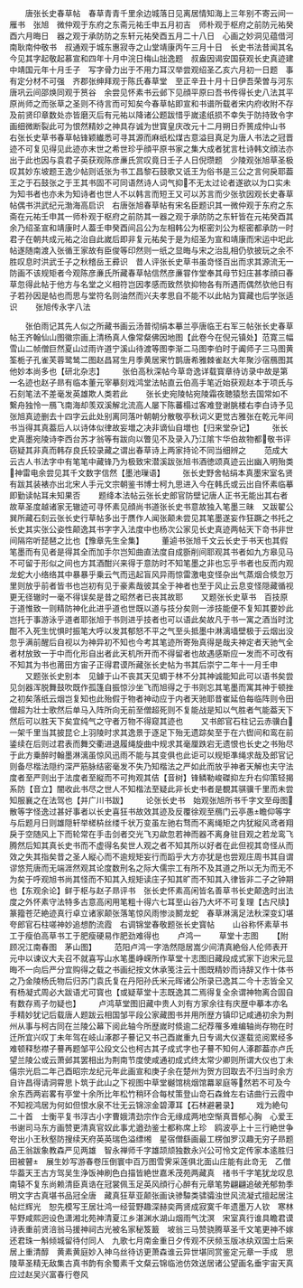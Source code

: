 <!-- { "loadSidebar": true } -->
　　唐张长史春草帖　春草青青千里余边城落日见离居情知海上三年别不寄云间一雁书　张旭　微仲观于东府之东斋元祐壬申五月初吉　师朴观于枢府之前防元祐癸酉六月晦日　器之观于承防防之东轩元祐癸酉五月二十八日　心画之妙洞见蕴借河南耿南仲敬书　叔通观于城东惠寂寺之山堂靖康丙午三月十日　长史书法昔闻其名今见其字起敬起慕宣和四年十月中浣日梅山拙逸题　叔盎因谒安国获观长史真迹建中靖国元年十月壬子　写字骨力出于不用力耳汉举尝观绍圣乙亥六月初一日题　事有定分材不可强　齐郡张绅拜观于陈氏春草堂　至正辛丑十月十日伊吾荣曽与河东唐巩云间邵焕同观于筼谷　余尝见怀素书云邺下见顔平原曰吾书传得长史八法其平原尚师之而张草之圣则不待言而可知矣今春草帖即宣和书谱所载者宋内府收附不存及前贤印章数处亦皆磨灭后有元祐以降诸公题跋惜乎嵗逺纸损不幸失于防持致令字画细微断裂此可为恨然精妙之神具存诚为世寳皇庆改元十二月朔日乔篑成仲山书　右张长史草书春草帖锋颖纎悉可寻其源而麻纸松煤古意溢目真足为唐人书法之冠晋迹不可复见得见此迹亦末世之希世珍乎顔平原书家之集大成者犹言杜诗韩文顔法亦出于此也因与袁君子英获观陈彦亷氏赏叹竟日壬子人日倪瓒题　少陵观张旭草圣极叹其妙东坡题王逸少帖则诋张为书工昌黎石鼓歌又诋王为俗书是三公之言何戾耶葢王之于石鼓张之于王其书固不可同语然诗人词气抑不无太过论者遂欲以为口实未为知书者也亦未为知诗者也世人不以韩言而短王又可以苏言而少张欤因观长史春草帖偶书洪武纪元渤海高启识　右唐张旭春草帖有宋名臣题识其一微仲观于东府之东斋在元祐壬申其一师朴观于枢府之前防其一器之观于承防防之东轩皆在元祐癸酉其余乃绍圣宣和靖康时人葢壬申癸酉间吕公为左相韩公为枢密刘公为枢密都承防一时君子在朝共成元祐之治自此嵗后即非复元祐矣于是为绍圣为宣和靖康而宋运中圯此帖遂随南渡入张循王家故有臣俊等印然则一纸之显晦与宋之治乱相仍欤披玩之余不胜叹息时洪武壬子之秋稽岳王彛识　昔人评张长史草书虽竒怪百出而求其源流无一防画不该规矩者今观陈彦亷氏所藏春草帖信然彦亷甞作堂奉其母节妇庄甚孝顔曰春草忽得此帖于他方与名堂之义相符岂因孝感而致然欤抑物各有所遇而偶然欤他日有子若孙因是帖也而思与堂符名则油然而兴夫孝思自不能不以此帖为寳藏也后学张适识
　　张旭传永字八法


　　张伯雨记其先人似之所藏书画云汤普彻绢本摹兰亭唐临王右军三帖张长史春草帖王齐翰仙山图徽宗画上清杨真人像常粲佛因地图【此卷今在倪元镇处】范寛三幅雪山二帧僧巨然夏山过雨许道宁溪山待渡等图李渐二马图李伯时于阗师子三马图黄筌栀子孔雀芙蓉鹭鸶二图赵昌冩生月季黄居宷竹鹊唐希雅棘雀赵大年聚沙宿鴈图其他妙本尚多也【研北杂志】
　　张伯高秋深帖今草竒逸详载寳章待访录中故是第一名迹也赵子昻有临本董元宰摹刻戏鸿堂法帖直云伯高手笔近始获观赵本于项氏与石刻笔法不差毫发英雄欺人类若此
　　张长史宛陵帖宛陵霜夜聴猿愁去国常如不繋舟独怜一鴈飞南海却羡双溪解北流高人屡下陈蕃榻过客难登谢朓楼右李白诗予见张旭真迹删去十四字云此处别离同落叶朝朝分散敬亭秋词义更觉古雅张在乾元年间书当得其真葢后人以诗体似律故妄増之决非谪仙自増也【归来堂杂记】
　　张长史真墨宛陵诗李西台苏才翁等有跋向以瞥见不及录入乃江隂卞华伯故物都敬书评窃疑其非真而韩存良氏较录藏之谓出春草诗上两家持论不同当细辨之
　　范成大云古人书法字中有笔笔中藏锋乃为极致宋潜溪跋张旭书酒徳颂真迹云出幽入明殆类神雷电余尝见其千文数字信然【墨池璅语】
　　张长史野舍帖绢本真墨宋室名贤有跋其装裱亦出北宋人手元文宗朝鉴书博士柯九思进入今在韩氏或云出自怀素临摹即勤读帖耳未知果否
　　题绛本法帖云张长史郎官防壁记唐人正书无能出其右者故草圣度越诸家无辙迹可寻怀素见顔尚书道张长史书意故独入笔墨三昧　又跋翟公巽所藏石刻云张长史行草帖多出于赝作人闻张颠未尝见其笔墨遂妄作狂蹶之书托之长史其实张公姿性颠逸其书字字入法度中也杨次公家见长史真迹两帖天下竒书非世间隔帘听琵琶之比也【豫章先生全集】
　　董逌书张旭千文云长史于书天也其假笔墨而有见者是得其全而加手尔岂知曲直法度自成斵削间耶观其书者如九方皋见马不可留于形似之间也方其酒酣兴来得于意防时不知笔墨之非也忘乎书者也反而内观龙蛇大小络络其中暴暴乎乗云气而迅起盲风异雨惊雷激电变怪杂出气蒸烟合倐忽万里则放乎前者皆书也岂初有见于豪素哉彼其全于神者也至于风止云息变怪隠藏循视更无径辙时一毫不得误矣是昔之昭然者已丧其故耶
　　又题张长史草书　百技原于道惟致一则精防神化此进乎道也世既以道与技分矣则一涉技能便不复知其要妙此岂托于事游泳乎道者耶张旭于书则进乎技者也可以语此矣故凡于书一寓之酒当时沈酣不入死生忧惧时振笔大呼以发其郁怒不平之气至头抵墨中淋漓墙壁极于云烟出没忽乎满前醒后自视以为神异初不知也今考其笔迹所寄殆真得是哉夫神定者天驰气全者材放致一于中而化形自出者此天机所开而不得留者也故遇感斯应一发而不可改有不知其为书也莆田方宙子正得君谟所藏张长史帖为书其后崇宁二年十一月壬申
　　又题张长史别本　见鐻于山不丧其天见蜩于林不分其神诚能知此可以语书矣尝见剑器浑脱舞鼓吹既作孤篷自振惊沙坐飞而旭得之于书则忘其笔墨而寓其神于顿挫之初矣落纸云烟岂复知也此殆假于物者神动应于内者天驰耶昔崔延伯每临阵则令田僧超为壮士歌然后单马入阵所向无前至僧超死则不复能战是知以气胜者气能葢天下然后可以胜天下矣宜纯气之守者万物不得窥其迹也
　　又书郎官石柱记云赤骥白一架千里当其披昆仑上羽陵时求其逸景于逐足下殆无遗踪矣至于在六辔间和鸾在前鋈续在后则过君表而舞交衢进退履绳旋曲中规求其毫厘跌宕无遗恨也长史之书殆尽于此方乗醉时翰墨淋漓虽惊风迅雨不能与其变俱也此讵可以规矩凖绳求哉及郎官记则备尽楷法隠约深严筋脉结密毫发不失乃知楷法之严如此而放乎神者天解也夫守法度者至严则出于法度者至縦而不可拘观其佶【音树】锋鳞勒峻磔抑左升右仰策轻揭系防【音立】闇收此书尽之世人不知楷法至疑此非长史书者是覩其骐骥千里而未尝知服襄之在法驾也【并广川书跋】
　　论张长史书　始观张旭所书千字文至母图散等字怪逸过甚好事者以长史喜狂书故效其迹及反覆徐观至鴈门云亭愚瞻仰等字与后题月日则雄隠轩举槎枿丝缕千状万变虽左驰右骛而不离绳矩之内犹縦风鸢者翔戾于空随风上下而轮常在手击剑者交光飞刃歘忽若神而器不离身驻目观之若龙鸾飞腾然后知其真长史书而不虚得名矣世人观之者不知其所以好者在此但视其竒怪从而效之失其指矣昔之圣人縦心而不逾规矩妄行而蹈乎大方亦犹是也尝观庄周书其自谓谬悠荒唐而无端涯然观其论度数刑名之际大儒宗工有所不及其道之所以无为而无不为矣于呼观旭书尚其怪而不知其入规矩读庄子知其旷而不知其入律皆非二子之钟期也【东观余论】鲜于枢与赵子昻评书　张长史怀素高闲皆名善草书长史颠逸时出法度之外怀素守法特多古意高闲用笔粗十得六七耳至山谷乃大坏不可复理【古尺牍】篆籀苍茫絶迹真行卓立诸家颠张落笔惊风雨惨淡鬭龙蛇　春草淋漓足法秋深变幻堪夸郎官石柱嗟神妙追想酌流霞　右调锦堂春敬题张长史寳帖
　　山谷称怀素草书工于瘦伯高草书工于肥瘦硬易作肥劲难得也
　　卢鸿一
　　草堂十志图
　　【附　顾况江南春图　茅山图】
　　范阳卢鸿一字浩然隠居嵩少间清真絶俗人伦师表开元中以谏议大夫召不就喜写山水笔墨峥嵘所作草堂十志图旧藏段成式家下迨宋元显晦不一向后严分宜购得之载之书画纪按文休承笺注云十图既精妙而诗辞又作十体书之乃金陵杨氏物后归苏门袁氏复在丹阳孙氏米元晖诸公所录已逸其二今十志皆全又有杨凝式周必大跋语尤可寳也【或疑草堂十志既逸其二焉得复全余谓神物离合固自有数存焉子勿疑也】
　　卢鸿草堂图旧藏中贵人刘有方家余往有庆歴中摹本亦名手精妙犹记后载唐人题跋云相国邹平段公家藏图书并用所歴方镇印记咸通初余为荆州从事与柯古同在兰陵公幕下阅此轴今所歴嵗时倐逾二纪荐罹多难编轴尚存物在时迁所宜兴叹丁未年驾在岐山涿郡子謩记又书己酉嵗重九日专谒大仪遂载览阅累经多难顿释愁襟子謩再题邹平公段文公也柯古其子成式字也子謩不知何人涿郡葢亦卢氏望兰陵公或云萧邺其罢相出为荆南节度使咸通初成式终太常少卿则所谓大仪也丁未僖宗光启二年己酉昭宗龙纪元年此画宣和庚子余在楚州为贺方回取去不归当时余方自许昌得请洞霄思卜筑于此山之下视图中草堂樾馆桃烟馆羃翠庭等然若不可及今余东西两岩畧有亭堂十余所比年松竹稍环合每杖策登山竒石森耸左右诘曲行云霞中不知视鸿居为何如但恨水泉不壮无云锦淙金碧潭耳【石林避暑录】
　　戏为絶句二十首　士衡平复书淳古小字曹娥清劲宗作合无缘成两地空惭真晋郁心胸　心爱王书谢司马东方画赞更清真官奴此事尤遒劲鉴士都称席上珍　鸥波亭上十三行絶世争夸出小王秋壑防搜续天府英英瑞色溢缥缃　星宿僧繇画最工楞伽罗汉趣无穷子昻题品王翁跋象教森严见两雄　智永禅师千字雄颉颃独数永兴公可怜文定传家本逺胜归田被瞽　展生妙写游春卷压倒寰中百万图雪霁采莲俱北面山庄能有此竒无　乙僧华葢天王古方驾吴生浄饭神刷色白描皆絶世嘉禾茂苑两藏真　禇书千字笔犹龙叹息南辕不复东尚赖清臣真诰在冠裳佩玉足英风顔行心醉有元章笔势翩翩追破羌郁勃季明文字古真堪书品冠全唐　藏真狂草亚颠张画诀骖驔类骕骦浊世风流凝式擅起居注帖烂辉光　恕先模写王居壮鸿一经营野趣深赫奕两贤成寂寞千年遗墨万人钦　寒林平野咸熙迥设色潇湘北苑神清夏江乡湛渊水湖山烟雨气沈溟　宋室真行谁具瞻君谟诗表重前贤涪翁马援神祠古光被名家秘笈籖　坡翁三马赞骁腾草圣千文笔更神不嫁还君珠一斛倾城留待付同人　九歌七月南金重日夕传观不厌频玉版冰纨双国士后来居上重清醇　黄素黄庭妙入神乌丝待访更萧森谁云异世堪同赏鉴定元章一手成　思陵草圣精无敌集古真书韵有余蜀素千文粲云锦临池仿效送居诸公望画名垂宇宙天真应过赵吴兴富春行卷风
